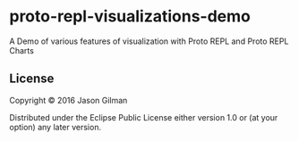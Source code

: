 # proto-repl-visualizations-demo

A Demo of various features of visualization with Proto REPL and Proto REPL Charts


## License

Copyright © 2016 Jason Gilman

Distributed under the Eclipse Public License either version 1.0 or (at
your option) any later version.
